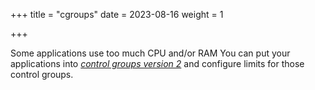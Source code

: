 +++
title = "cgroups"
date = 2023-08-16
weight = 1

+++

Some applications use too much CPU and/or RAM You can put your applications into [_control groups version 2_](https://docs.kernel.org/admin-guide/cgroup-v1/cgroups.html) and configure limits for those control groups.